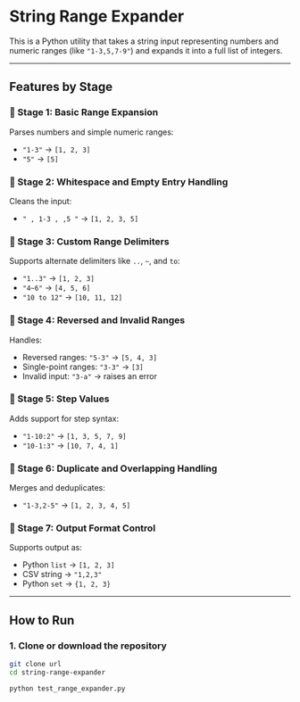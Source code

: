 #  String Range Expander

This is a Python utility that takes a string input representing numbers and numeric ranges (like `"1-3,5,7-9"`) and expands it into a full list of integers.



---

##  Features by Stage

### 🔹 Stage 1: Basic Range Expansion
Parses numbers and simple numeric ranges:
- `"1-3"` → `[1, 2, 3]`
- `"5"` → `[5]`

### 🔹 Stage 2: Whitespace and Empty Entry Handling
Cleans the input:
- `" , 1-3 , ,5 "` → `[1, 2, 3, 5]`

### 🔹 Stage 3: Custom Range Delimiters
Supports alternate delimiters like `..`, `~`, and `to`:
- `"1..3"` → `[1, 2, 3]`
- `"4~6"` → `[4, 5, 6]`
- `"10 to 12"` → `[10, 11, 12]`

### 🔹 Stage 4: Reversed and Invalid Ranges
Handles:
- Reversed ranges: `"5-3"` → `[5, 4, 3]`
- Single-point ranges: `"3-3"` → `[3]`
- Invalid input: `"3-a"` → raises an error

### 🔹 Stage 5: Step Values
Adds support for step syntax:
- `"1-10:2"` → `[1, 3, 5, 7, 9]`
- `"10-1:3"` → `[10, 7, 4, 1]`

### 🔹 Stage 6: Duplicate and Overlapping Handling
Merges and deduplicates:
- `"1-3,2-5"` → `[1, 2, 3, 4, 5]`

### 🔹 Stage 7: Output Format Control
Supports output as:
- Python `list` → `[1, 2, 3]`
- CSV string → `"1,2,3"`
- Python `set` → `{1, 2, 3}`

---

##  How to Run

### 1. Clone or download the repository

```bash
git clone url
cd string-range-expander

python test_range_expander.py
